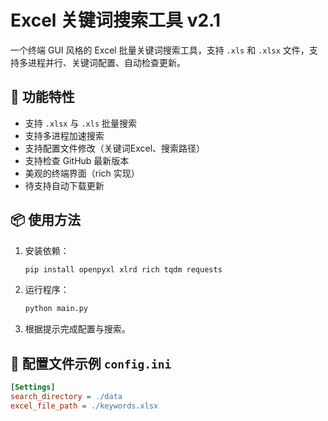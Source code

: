 # Excel 关键词搜索工具 v2.1

一个终端 GUI 风格的 Excel 批量关键词搜索工具，支持 `.xls` 和 `.xlsx` 文件，支持多进程并行、关键词配置、自动检查更新。

## 🌟 功能特性

- 支持 `.xlsx` 与 `.xls` 批量搜索
- 支持多进程加速搜索
- 支持配置文件修改（关键词Excel、搜索路径）
- 支持检查 GitHub 最新版本
- 美观的终端界面（rich 实现）
- 待支持自动下载更新
## 📦 使用方法

1. 安装依赖：
    ```bash
    pip install openpyxl xlrd rich tqdm requests
    ```

2. 运行程序：
    ```bash
    python main.py
    ```

3. 根据提示完成配置与搜索。

## 📁 配置文件示例 `config.ini`

```ini
[Settings]
search_directory = ./data
excel_file_path = ./keywords.xlsx
